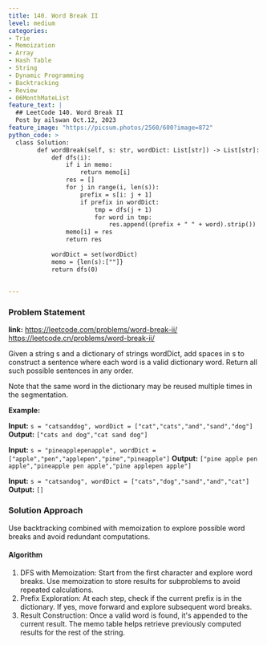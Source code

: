 ```yaml
---
title: 140. Word Break II
level: medium
categories:
- Trie
- Memoization
- Array
- Hash Table
- String
- Dynamic Programming
- Backtracking
- Review
- 06MonthMateList
feature_text: |
  ## LeetCode 140. Word Break II
  Post by ailswan Oct.12, 2023
feature_image: "https://picsum.photos/2560/600?image=872"
python_code: >
  class Solution:
        def wordBreak(self, s: str, wordDict: List[str]) -> List[str]:
            def dfs(i):
                if i in memo:
                    return memo[i]
                res = []
                for j in range(i, len(s)):
                    prefix = s[i: j + 1]
                    if prefix in wordDict:
                        tmp = dfs(j + 1)
                        for word in tmp:
                            res.append((prefix + " " + word).strip())
                memo[i] = res
                return res
            
            wordDict = set(wordDict)
            memo = {len(s):[""]}
            return dfs(0)
            
   
---
```


### Problem Statement
**link:**
https://leetcode.com/problems/word-break-ii/
https://leetcode.cn/problems/word-break-ii/
 
Given a string s and a dictionary of strings wordDict, add spaces in s to construct a sentence where each word is a valid dictionary word. Return all such possible sentences in any order.

Note that the same word in the dictionary may be reused multiple times in the segmentation.
 

**Example:**

**Input:** `s = "catsanddog", wordDict = ["cat","cats","and","sand","dog"]`
**Output:** `["cats and dog","cat sand dog"]`
 
**Input:** `s = "pineapplepenapple", wordDict = ["apple","pen","applepen","pine","pineapple"]`
**Output:** `["pine apple pen apple","pineapple pen apple","pine applepen apple"]`
 
**Input:** `s = "catsandog", wordDict = ["cats","dog","sand","and","cat"]`
**Output:** `[]`
 
### Solution Approach
Use backtracking combined with memoization to explore possible word breaks and avoid redundant computations.

#### Algorithm
1. DFS with Memoization: Start from the first character and explore word breaks. Use memoization to store results for subproblems to avoid repeated calculations.
2. Prefix Exploration: At each step, check if the current prefix is in the dictionary. If yes, move forward and explore subsequent word breaks.
3. Result Construction: Once a valid word is found, it's appended to the current result. The memo table helps retrieve previously computed results for the rest of the string.